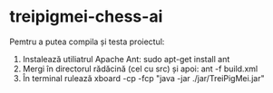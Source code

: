 treipigmei-chess-ai
===================

Pemtru a putea compila și testa proiectul:

1. Instalează utiliatrul Apache Ant:
      sudo apt-get install ant
2. Mergi în directorul rădăcină (cel cu src) și apoi:
      ant -f build.xml
3. În terminal rulează
      xboard -cp -fcp "java -jar ./jar/TreiPigMei.jar"
